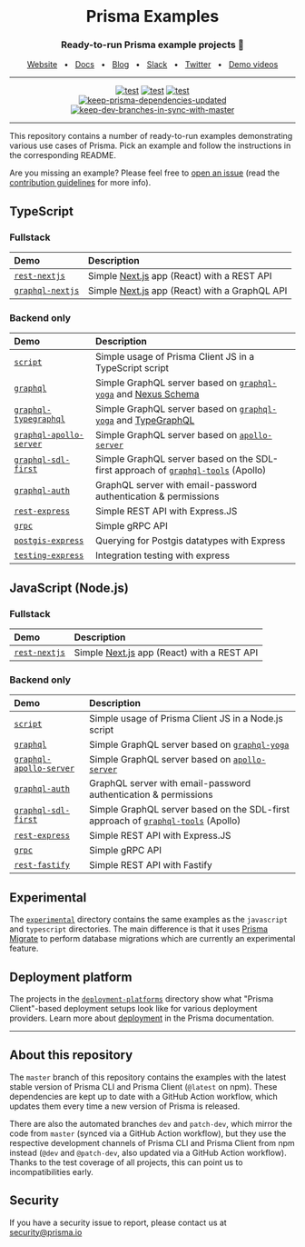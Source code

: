<br />

<div align="center">
  <h1>Prisma Examples</h1>
  <p><h3 align="center">Ready-to-run Prisma example projects 🚀</h3></p>
  <a href="https://www.prisma.io/">Website</a>
  <span>&nbsp;&nbsp;•&nbsp;&nbsp;</span>
  <a href="https://www.prisma.io/docs/">Docs</a>
  <span>&nbsp;&nbsp;•&nbsp;&nbsp;</span>
  <a href="https://www.prisma.io/blog">Blog</a>
  <span>&nbsp;&nbsp;•&nbsp;&nbsp;</span>
  <a href="https://slack.prisma.io/">Slack</a>
  <span>&nbsp;&nbsp;•&nbsp;&nbsp;</span>
  <a href="https://twitter.com/prisma">Twitter</a>
  <span>&nbsp;&nbsp;•&nbsp;&nbsp;</span>
  <a href="https://www.youtube.com/watch?v=0RhtQgIs-TE&list=PLn2e1F9Rfr6k9PnR_figWOcSHgc_erDr5&index=1">Demo videos</a>
</div>

<hr>

<div align="center">

[![test](https://github.com/prisma/prisma-examples/workflows/test/badge.svg)](https://github.com/prisma/prisma-examples/actions?query=workflow%3Atest)
[![test](https://github.com/prisma/prisma-examples/workflows/test/badge.svg?branch=dev)](https://github.com/prisma/prisma-examples/actions?query=workflow%3Atest+branch%3Adev+-branch%3Apatch-dev)
[![test](https://github.com/prisma/prisma-examples/workflows/test/badge.svg?branch=patch-dev)](https://github.com/prisma/prisma-examples/actions?query=workflow%3Atest+branch%3Apatch-dev)
<br>
[![keep-prisma-dependencies-updated](https://github.com/prisma/prisma-examples/workflows/keep-prisma-dependencies-updated/badge.svg)](https://github.com/prisma/prisma-examples/actions?query=workflow%3Akeep-prisma-dependencies-updated)
[![keep-dev-branches-in-sync-with-master](https://github.com/prisma/prisma-examples/workflows/keep-dev-branches-in-sync-with-master/badge.svg)](https://github.com/prisma/prisma-examples/actions?query=workflow%3Akeep-dev-branches-in-sync-with-master)

</div>

<hr>

This repository contains a number of ready-to-run examples demonstrating various use cases of Prisma. Pick an example and follow the instructions in the corresponding README.

Are you missing an example? Please feel free to [open an issue](https://github.com/prisma/prisma-examples/issues/new) (read the [contribution guidelines](./CONTRIBUTING.md) for more info).

<!-- Please keep the absolute URLs so it's easier to copy&paste to prisma/prisma/README.md  -->

## TypeScript

### Fullstack

| Demo                                                                                                | Description                                                          |
| :-------------------------------------------------------------------------------------------------- | :------------------------------------------------------------------- |
| [`rest-nextjs`](https://github.com/prisma/prisma-examples/tree/master/typescript/rest-nextjs)       | Simple [Next.js](https://nextjs.org/) app (React) with a REST API    |
| [`graphql-nextjs`](https://github.com/prisma/prisma-examples/tree/master/typescript/graphql-nextjs) | Simple [Next.js](https://nextjs.org/) app (React) with a GraphQL API |

### Backend only

| Demo                                                                                                              | Description                                                                                                                                                 |
| :---------------------------------------------------------------------------------------------------------------- | :---------------------------------------------------------------------------------------------------------------------------------------------------------- |
| [`script`](https://github.com/prisma/prisma-examples/tree/master/typescript/script)                               | Simple usage of Prisma Client JS in a TypeScript script                                                                                                     |
| [`graphql`](https://github.com/prisma/prisma-examples/tree/master/typescript/graphql)                             | Simple GraphQL server based on [`graphql-yoga`](https://github.com/prisma-labs/graphql-yoga) and [Nexus Schema](https://github.com/graphql-nexus/schema)    |
| [`graphql-typegraphql`](https://github.com/prisma/prisma-examples/tree/master/typescript/graphql-typegraphql)     | Simple GraphQL server based on [`graphql-yoga`](https://github.com/prisma-labs/graphql-yoga) and [TypeGraphQL](https://github.com/MichalLytek/type-graphql) |
| [`graphql-apollo-server`](https://github.com/prisma/prisma-examples/tree/master/typescript/graphql-apollo-server) | Simple GraphQL server based on [`apollo-server`](https://www.apollographql.com/docs/apollo-server/)                                                         |
| [`graphql-sdl-first`](https://github.com/prisma/prisma-examples/tree/master/typescript/graphql-sdl-first)         | Simple GraphQL server based on the SDL-first approach of [`graphql-tools`](https://www.apollographql.com/docs/graphql-tools/) (Apollo)                      |
| [`graphql-auth`](https://github.com/prisma/prisma-examples/tree/master/typescript/graphql-auth)                   | GraphQL server with email-password authentication & permissions                                                                                             |
| [`rest-express`](https://github.com/prisma/prisma-examples/tree/master/typescript/rest-express)                   | Simple REST API with Express.JS                                                                                                                             |
| [`grpc`](https://github.com/prisma/prisma-examples/tree/master/typescript/grpc)                                   | Simple gRPC API                                                                                                                                             |
| [`postgis-express`](https://github.com/prisma/prisma-examples/tree/master/typescript/postgis-express)             | Querying for Postgis datatypes with Express                                                                                                                 |
| [`testing-express`](https://github.com/prisma/prisma-examples/tree/master/typescript/testing-express)             | Integration testing with express                                                                                                                            |

## JavaScript (Node.js)

### Fullstack

| Demo                                                                                          | Description                                                       |
| :-------------------------------------------------------------------------------------------- | :---------------------------------------------------------------- |
| [`rest-nextjs`](https://github.com/prisma/prisma-examples/tree/master/javascript/rest-nextjs) | Simple [Next.js](https://nextjs.org/) app (React) with a REST API |

### Backend only

| Demo                                                                                                              | Description                                                                                                                            |
| :---------------------------------------------------------------------------------------------------------------- | :------------------------------------------------------------------------------------------------------------------------------------- |
| [`script`](https://github.com/prisma/prisma-examples/tree/master/javascript/script)                               | Simple usage of Prisma Client JS in a Node.js script                                                                                   |
| [`graphql`](https://github.com/prisma/prisma-examples/tree/master/javascript/graphql)                             | Simple GraphQL server based on [`graphql-yoga`](https://github.com/prisma-labs/graphql-yoga)                                           |
| [`graphql-apollo-server`](https://github.com/prisma/prisma-examples/tree/master/javascript/graphql-apollo-server) | Simple GraphQL server based on [`apollo-server`](https://www.apollographql.com/docs/apollo-server/)                                    |
| [`graphql-auth`](https://github.com/prisma/prisma-examples/tree/master/javascript/graphql-auth)                   | GraphQL server with email-password authentication & permissions                                                                        |
| [`graphql-sdl-first`](https://github.com/prisma/prisma-examples/tree/master/javascript/graphql-sdl-first)         | Simple GraphQL server based on the SDL-first approach of [`graphql-tools`](https://www.apollographql.com/docs/graphql-tools/) (Apollo) |
| [`rest-express`](https://github.com/prisma/prisma-examples/tree/master/javascript/rest-express)                   | Simple REST API with Express.JS                                                                                                        |
| [`grpc`](https://github.com/prisma/prisma-examples/tree/master/javascript/grpc)                                   | Simple gRPC API                                                                                                                        |
| [`rest-fastify`](https://github.com/prisma/prisma-examples/tree/master/javascript/rest-fastify)                   | Simple REST API with Fastify                                                                                                           |

## Experimental

The [`experimental`](./experimental) directory contains the same examples as the `javascript` and `typescript` directories. The main difference is that it uses [Prisma Migrate](https://www.prisma.io/docs/reference/tools-and-interfaces/prisma-migrate) to perform database migrations which are currently an experimental feature.

## Deployment platform

The projects in the [`deployment-platforms`](./deployment-platforms) directory show what "Prisma Client"-based deployment setups look like for various deployment providers. Learn more about [deployment](https://www.prisma.io/docs/reference/tools-and-interfaces/prisma-client/deployment) in the Prisma documentation.

<hr>

## About this repository

The `master` branch of this repository contains the examples with the latest stable version of Prisma CLI and Prisma Client (`@latest` on npm). These dependencies are kept up to date with a GitHub Action workflow, which updates them every time a new version of Prisma is released.

There are also the automated branches `dev` and `patch-dev`, which mirror the code from `master` (synced via a GitHub Action workflow), but they use the respective development channels of Prisma CLI and Prisma Client from npm instead (`@dev` and `@patch-dev`, also updated via a GitHub Action workflow). Thanks to the test coverage of all projects, this can point us to incompatibilities early.

## Security

If you have a security issue to report, please contact us at [security@prisma.io](mailto:security@prisma.io?subject=[GitHub]%20Prisma%202%20Security%20Report%20Examples)
